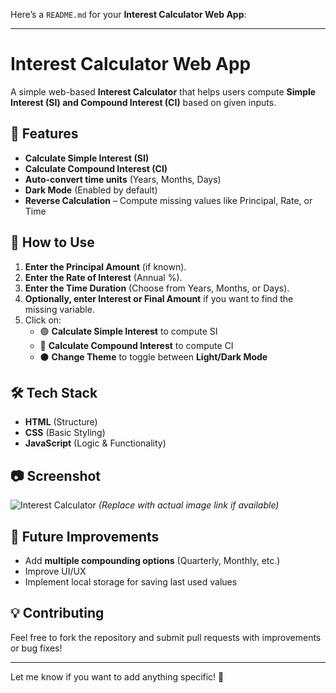 Here’s a `README.md` for your **Interest Calculator Web App**:

---

# Interest Calculator Web App

A simple web-based **Interest Calculator** that helps users compute **Simple Interest (SI) and Compound Interest (CI)** based on given inputs.

## 🚀 Features

- **Calculate Simple Interest (SI)**  
- **Calculate Compound Interest (CI)**  
- **Auto-convert time units** (Years, Months, Days)  
- **Dark Mode** (Enabled by default)  
- **Reverse Calculation** – Compute missing values like Principal, Rate, or Time  

## 📌 How to Use

1. **Enter the Principal Amount** (if known).  
2. **Enter the Rate of Interest** (Annual %).  
3. **Enter the Time Duration** (Choose from Years, Months, or Days).  
4. **Optionally, enter Interest or Final Amount** if you want to find the missing variable.  
5. Click on:  
   - 🟢 **Calculate Simple Interest** to compute SI  
   - 🔵 **Calculate Compound Interest** to compute CI  
   - ⚫ **Change Theme** to toggle between **Light/Dark Mode**  

## 🛠️ Tech Stack

- **HTML** (Structure)  
- **CSS** (Basic Styling)  
- **JavaScript** (Logic & Functionality)  

## 📷 Screenshot  

![Interest Calculator](![image](https://github.com/user-attachments/assets/c1c27dd7-e690-44b1-a2f0-56688468c04f)
) *(Replace with actual image link if available)*  

## 🎯 Future Improvements  

- Add **multiple compounding options** (Quarterly, Monthly, etc.)  
- Improve UI/UX  
- Implement local storage for saving last used values  

## 💡 Contributing

Feel free to fork the repository and submit pull requests with improvements or bug fixes!  

---

Let me know if you want to add anything specific! 🚀
